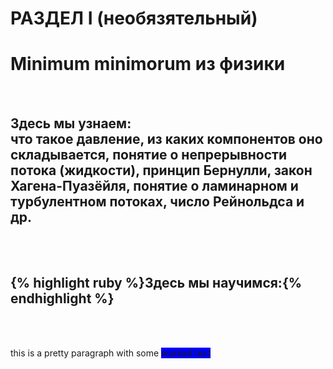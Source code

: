 # РАЗДЕЛ I (необязятельный)

# Minimum minimorum из физики 
 <br/>
 
## Здесь мы узнаем: <br/> что такое давление, из каких компонентов оно складывается, понятие о непрерывности потока (жидкости), принцип Бернулли, закон Хагена-Пуазёйля, понятие о ламинарном и турбулентном потоках, число Рейнольдса и др.
 <br/> 
 <br/> 
 
 ## {% highlight ruby %}Здесь мы научимся:{% endhighlight %} 
 <br/> 
 <br/> 
 
<p>this is a pretty paragraph with some <span style="background: blue">marked text</span></p>
 
